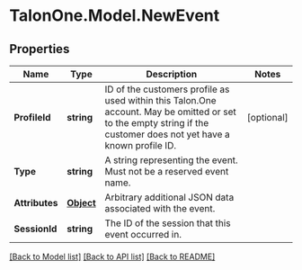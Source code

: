 
# TalonOne.Model.NewEvent

## Properties

Name | Type | Description | Notes
------------ | ------------- | ------------- | -------------
**ProfileId** | **string** | ID of the customers profile as used within this Talon.One account. May be omitted or set to the empty string if the customer does not yet have a known profile ID. | [optional] 
**Type** | **string** | A string representing the event. Must not be a reserved event name. | 
**Attributes** | [**Object**](.md) | Arbitrary additional JSON data associated with the event. | 
**SessionId** | **string** | The ID of the session that this event occurred in. | 

[[Back to Model list]](../README.md#documentation-for-models)
[[Back to API list]](../README.md#documentation-for-api-endpoints)
[[Back to README]](../README.md)


